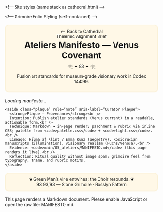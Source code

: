 <!doctype html>
<html lang=“en”>
<head>
  <meta charset=“utf-8” />
  <title>Ateliers Manifesto — Codex 144:99</title>
  <meta name=“viewport” content=“width=device-width,initial-scale=1” />
  <meta name=“description” content=“Venus Covenant — museum-grade fusion art standards for the Ateliers in Codex 144:99.” />

  <!— Site styles (same stack as cathedral.html) —>
  <link rel=“stylesheet” href=“../../assets/css/palette.css” />
  <link rel=“stylesheet” href=“../../assets/css/light.css” />
  <script src=“../../assets/js/theme.js” defer></script>
  <script src=“../../assets/js/planetary-light.js” defer></script>

  <!— Grimoire Folio Styling (self-contained) —>
  <style>
    :root{
      —parch-bg: #f8f2e6;
      —parch-edge: #e7dbc6;
      —ink-2: #2a2320;
      —rubric: #8b2b2b;
      —gold:  #caa44a;
      —vine:  #9b8b6a;
    }
    body.mystic{
      margin:0;
      color:var(—ink-2);
      font: 18px/1.62 Georgia, “Iowan Old Style”, serif;
      background: radial-gradient(circle at 50% 18%, var(—parch-bg) 80%, #efe7d9 100%);
    }
    header, footer{
      margin:18px auto; max-width:1000px; text-align:center;
      background: #fff8e7;
      border:1px solid var(—line);
      border-radius:12px; padding:14px 18px;
      box-shadow: 0 1px 0 #fff inset, 0 0 0 3px rgba(202,164,74,.08) inset;
    }
    header h1{ margin:.2rem 0 .3rem; color:var(—accent) }
    header .seal{ font-size:1.1rem; color:var(—accent-2); margin:.25rem 0 }
    .navline{ display:flex; gap:10px; justify-content:space-between; font-size:.95rem }

    .wrap{ max-width:1000px; margin:0 auto; padding:10px 14px 24px }

    .folio{
      position:relative;
      background: #fcf6e9;
      border:1px solid var(—parch-edge);
      border-radius:14px;
      padding:26px 24px;
      box-shadow: 0 0 0 4px rgba(255,255,255,.6) inset, 0 1px 18px rgba(0,0,0,.05);
    }

    .folio:before, .folio:after{
      content:””;
      position:absolute; width:90px; height:90px; opacity:.22; pointer-events:none
    }
    .folio:before{
      left:-6px; top:-6px;
      background-image:url(‘data:image/svg+xml;utf8,<svg xmlns=“http://www.w3.org/2000/svg” width=“90” height=“90”><path d=“M8,70 C18,55 30,48 44,40 C56,33 66,24 74,14” fill=“none” stroke=“%23caa44a” stroke-width=“2”/><circle cx=“72” cy=“16” r=“3” fill=“%238b2b2b”/></svg>’);
      background-size:90px 90px;
    }
    .folio:after{
      right:-6px; bottom:-6px; transform:scale(-1,-1);
      background-image:url(‘data:image/svg+xml;utf8,<svg xmlns=“http://www.w3.org/2000/svg” width=“90” height=“90”><path d=“M8,70 C18,55 30,48 44,40 C56,33 66,24 74,14” fill=“none” stroke=“%23caa44a” stroke-width=“2”/><circle cx=“72” cy=“16” r=“3” fill=“%238b2b2b”/></svg>’);
      background-size:90px 90px;
    }

    .folio .marginalia{
      position:absolute; left:-12px; top:40px; bottom:40px; width:10px; opacity:.18; pointer-events:none;
      background-image:url(‘data:image/svg+xml;utf8,<svg xmlns=“http://www.w3.org/2000/svg” width=“10” height=“400”><path d=“M5,0 C6,50 4,90 6,140 C4,190 6,230 5,280 C6,320 4,360 6,400” fill=“none” stroke=“%239b8b6a” stroke-width=“1.2”/><circle cx=“5” cy=“60” r=“1.6” fill=“%23caa44a”/><circle cx=“5” cy=“210” r=“1.6” fill=“%238b2b2b”/></svg>’);
      background-repeat:repeat-y; display:none;
    }
    @media (min-width: 1000px){ .folio .marginalia{ display:block } }

    .folio h1,.folio h2,.folio h3,.folio h4{
      color:var(—ink-2); margin:1rem 0 .4rem;
      font-variant: small-caps; letter-spacing:.02em; position:relative;
    }
    .folio h2{ padding-bottom:.2rem }
    .folio h2:after{
      content:””; position:absolute; left:0; bottom:-.2rem; width:140px; height:3px;
      background: linear-gradient(90deg, var(—rubric), transparent);
      border-radius:2px;
    }

    .folio .dropcap:first-letter{
      float:left; font-size:3.1rem; line-height:.9; margin:.12rem .45rem 0 0;
      font-weight:700; color:var(—rubric);
      text-shadow: 0 1px 0 #fff;
    }

    .plaque{
      margin-top:14px; font-size:.92rem; color:#6b6257; background:#fff;
      border:1px solid var(—line); border-radius:10px; padding:10px 12px
    }

    a{ color:var(—accent); text-decoration:none } a:hover{ text-decoration:underline }

    @media (prefers-reduced-motion: reduce){
      *{ animation: none !important; transition: none !important }
    }
  </style>
</head>
<body class=“mystic” data-theme=“netzach”>
  <header>
    <div class=“navline”>
      <div><a href=“../../cathedral.html”>⟵ Back to Cathedral</a></div>
      <div><a href=“../Thelemic-Alignment-Brief.html”>Thelemic Alignment Brief</a></div>
    </div>
    <h1>Ateliers Manifesto — Venus Covenant</h1>
    <div class=“seal” aria-hidden=“true”>𓂀 ✦ 93 ✦ 𓂀</div>
    <p>Fusion art standards for museum‑grade visionary work in Codex 144:99.</p>
  </header>

  <div class=“wrap”>
    <article id=“content” class=“folio” aria-label=“Ateliers Manifesto” aria-live=“polite”>
      <div class=“marginalia” aria-hidden=“true”></div>
      <p><em>Loading manifesto…</em></p>
    </article>

    <aside class=“plaque” role=“note” aria-label=“Curator Plaque”>
      <strong>Plaque — Provenance</strong><br />
      Intention: Publish atelier standards (Venus current) in a readable, actionable form.<br />
      Technique: Markdown → in-page render; parchment & rubric via inline CSS; palette from <code>palette.css</code> + <code>light.css</code>.<br />
      Lineage: Hilma af Klint / Emma Kunz (geometry), Rosicrucian manuscripts (illumination), visionary realism (Fuchs/Venosa).<br />
      Evidence: <code>main/05_ateliers/MANIFESTO.md</code> (this page renders it live).<br />
      Reflection: Ritual quality without image spam; grimoire feel from typography, frame, and rubric motifs.
    </aside>
  </div>

  <footer>
    ❦ Green Man’s vine entwines; the Choir resounds. ❦<br>
    93 93/93 — Stone Grimoire · Rosslyn Pattern
  </footer>

  <noscript>
    <div class=“wrap”><p>This page renders a Markdown document. Please enable JavaScript or open the raw file:
      <a href=“./MANIFESTO.md”>MANIFESTO.md</a>.</p></div>
  </noscript>

  <script type=“module”>
    import { applyRoom } from “../../assets/js/cathedral-engine.js”;
    import { renderMarkdownPretty } from “../../assets/js/markdown-render.js”;

    function ornamentAfterRender(container){
      const firstP = container.querySelector(“p”);
      if(firstP && !firstP.classList.contains(“dropcap”)){
        firstP.classList.add(“dropcap”);
      }
    }

    window.addEventListener(“DOMContentLoaded”, async () => {
      applyRoom(“atelier-manifesto”);        // harmless if not defined in structure.json
      const target = “#content”;
      await renderMarkdownPretty(“./MANIFESTO.md”, target);
      ornamentAfterRender(document.querySelector(target));
    });
  </script>
</body>
</html>